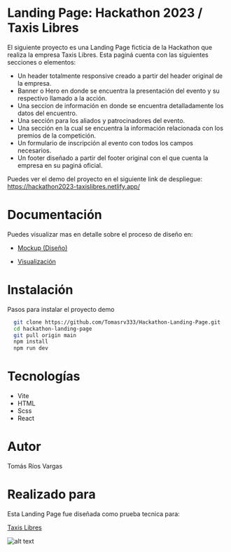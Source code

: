 # Landing Page: Hackathon 2023 / Taxis Libres

El siguiente proyecto es una Landing Page ficticia de la Hackathon que realiza la empresa Taxis Libres. Esta paginá cuenta con las siguientes secciones o elementos:

- Un header totalmente responsive creado a partir del header original de la empresa.
- Banner o Hero en donde se encuentra la presentación del evento y su respectivo llamado a la acción.
- Una seccion de información en donde se encuentra detalladamente los datos del encuentro.
- Una sección para los aliados y patrocinadores del evento.
- Una sección en la cual se encuentra la información relacionada con los premios de la competición.
- Un formulario de inscripción al evento con todos los campos necesarios.
- Un footer diseñado a partir del footer original con el que cuenta la empresa en su paginá oficial.

Puedes ver el demo del proyecto en el siguiente link de despliegue:
https://hackathon2023-taxislibres.netlify.app/

# Documentación

Puedes visualizar mas en detalle sobre el proceso de diseño en:

- [Mockup (Diseño)](https://www.figma.com/file/VMN2qis7NaNCQY4ryxbYnH/Untitled?type=design&node-id=0%3A1&t=UpNhrSNU6uUzZlqg-1)

- [Visualización](https://www.figma.com/proto/VMN2qis7NaNCQY4ryxbYnH/Hackathon?type=design&node-id=1-2&scaling=min-zoom&page-id=0%3A1)

# Instalación

Pasos para instalar el proyecto demo 

```bash
  git clone https://github.com/Tomasrv333/Hackathon-Landing-Page.git
  cd hackathon-landing-page
  git pull origin main
  npm install
  npm run dev
```

# Tecnologías

- Vite
- HTML
- Scss
- React

# Autor

Tomás Ríos Vargas

# Realizado para

Esta Landing Page fue diseñada como prueba tecnica para:

[Taxis Libres](https://www.taxislibres.com.co/)

![alt text](https://www.taxislibres.com.co/public/imagesNew/logo-escritorio.webp)

